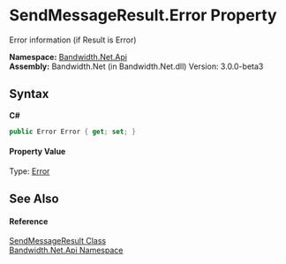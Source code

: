 ﻿# SendMessageResult.Error Property 
 

Error information (if Result is Error)

**Namespace:**&nbsp;<a href ="N_Bandwidth_Net_Api.md">Bandwidth.Net.Api</a><br />**Assembly:**&nbsp;Bandwidth.Net (in Bandwidth.Net.dll) Version: 3.0.0-beta3

## Syntax

**C#**<br />
``` C#
public Error Error { get; set; }
```


#### Property Value
Type: <a href ="T_Bandwidth_Net_Api_Error.md">Error</a>

## See Also


#### Reference
<a href ="T_Bandwidth_Net_Api_SendMessageResult.md">SendMessageResult Class</a><br /><a href ="N_Bandwidth_Net_Api.md">Bandwidth.Net.Api Namespace</a><br />